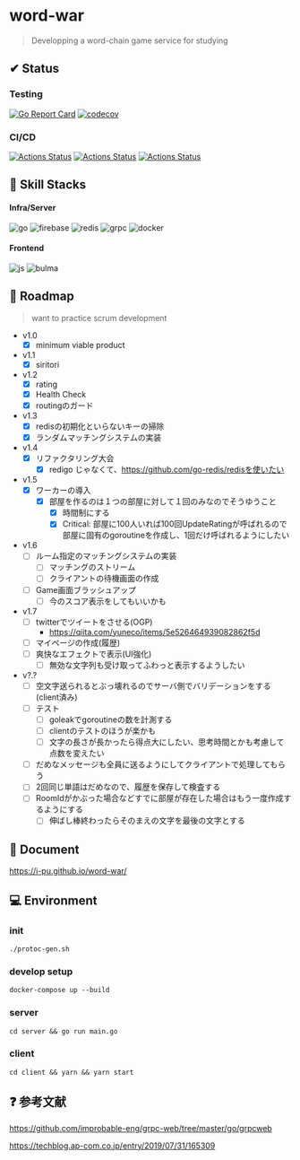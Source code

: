 # word-war
> Developping a word-chain game service for studying

## ✔ Status
### Testing
[![Go Report Card](https://goreportcard.com/badge/github.com/i-pu/word-war)](https://goreportcard.com/report/github.com/i-pu/word-war)
[![codecov](https://codecov.io/gh/i-pu/word-war/branch/develop%2F1.0/graph/badge.svg)](https://codecov.io/gh/i-pu/word-war)
### CI/CD
[![Actions Status](https://github.com/i-pu/word-war/workflows/Client%20Firebase%20Hosting/badge.svg)](https://github.com/i-pu/word-war/actions)
[![Actions Status](https://github.com/i-pu/word-war/workflows/Server%20Docker%20Build/badge.svg)](https://github.com/i-pu/word-war/actions)
[![Actions Status](https://github.com/i-pu/word-war/workflows/Server%20Test/badge.svg)](https://github.com/i-pu/word-war/actions)

## 💪 Skill Stacks
#### Infra/Server
![go](https://img.shields.io/badge/-Go-76E1FE.svg?logo=go&style=flat-square)
![firebase](https://img.shields.io/badge/-Firebase-000000.svg?logo=firebase&style=flat-square)
![redis](https://img.shields.io/badge/-Redis-D82C20.svg?logo=redis&style=flat-square)
![grpc](https://img.shields.io/badge/-gRPC-47848F.svg?logo=&style=flat-square)
![docker](https://img.shields.io/badge/-Docker-48bcfa.svg?logo=docker&style=flat-square)
#### Frontend
![js](https://img.shields.io/badge/-Javascript-FAEB7F.svg?logo=javascript&style=flat-square)
![bulma](https://img.shields.io/badge/-Bulma-FCEA0.svg?logo=&style=flat-square)

## 🚧 Roadmap
> want to practice scrum development

- v1.0
  - [x] minimum viable product
- v1.1
  - [x] siritori
- v1.2
  - [x] rating
  - [x] Health Check
  - [x] routingのガード
- v1.3
  - [x] redisの初期化といらないキーの掃除
  - [x] ランダムマッチングシステムの実装
- v1.4
  - [x] リファクタリング大会
    - [x] redigo じゃなくて、https://github.com/go-redis/redisを使いたい
- v1.5
  - [x] ワーカーの導入
    - [x] 部屋を作るのは１つの部屋に対して１回のみなのでそうゆうこと
	  - [x] 時間制にする
	  - [x] Critical: 部屋に100人いれば100回UpdateRatingが呼ばれるので部屋に固有のgoroutineを作成し、1回だけ呼ばれるようにしたい
- v1.6
  - [ ] ルーム指定のマッチングシステムの実装
    - [ ] マッチングのストリーム
    - [ ] クライアントの待機画面の作成
  - [ ] Game画面ブラッシュアップ
    - [ ] 今のスコア表示をしてもいいかも
- v1.7
  - [ ] twitterでツイートをさせる(OGP)
    - <https://qiita.com/yuneco/items/5e526464939082862f5d>
  - [ ] マイページの作成(履歴)
  - [ ] 爽快なエフェクトで表示(UI強化)
    - [ ] 無効な文字列も受け取ってふわっと表示するようしたい
- v?.?
  - [ ] 空文字送られるとぶっ壊れるのでサーバ側でバリデーションをする(client済み)
  - [ ] テスト
    - [ ] goleakでgoroutineの数を計測する
    - [ ] clientのテストのほうが楽かも
	- [ ] 文字の長さが長かったら得点大にしたい、思考時間とかも考慮して点数を変えたい
  - [ ] だめなメッセージも全員に送るようにしてクライアントで処理してもらう
  - [ ] 2回同じ単語はだめなので、履歴を保存して検査する
  - [ ] RoomIdがかぶった場合などすでに部屋が存在した場合はもう一度作成するようにする
	- [ ] 伸ばし棒終わったらそのまえの文字を最後の文字とする
## 📖 Document
<https://i-pu.github.io/word-war/>

## 💻 Environment
### init
```
./protoc-gen.sh
```

### develop setup
```
docker-compose up --build
```


### server
```
cd server && go run main.go
```

### client
```
cd client && yarn && yarn start
```

## ❓ 参考文献
<https://github.com/improbable-eng/grpc-web/tree/master/go/grpcweb>

<https://techblog.ap-com.co.jp/entry/2019/07/31/165309>
